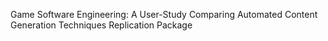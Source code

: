Game Software Engineering: A User-Study Comparing Automated Content Generation Techniques
Replication Package
